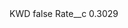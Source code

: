 <?xml version="1.0" encoding="UTF-8"?>
<CustomMetadata xmlns="http://soap.sforce.com/2006/04/metadata" xmlns:xsi="http://www.w3.org/2001/XMLSchema-instance" xmlns:xsd="http://www.w3.org/2001/XMLSchema">
    <label>KWD</label>
    <protected>false</protected>
    <values>
        <field>Rate__c</field>
        <value xsi:type="xsd:double">0.3029</value>
    </values>
</CustomMetadata>
